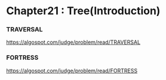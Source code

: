 Chapter21 : Tree(Introduction)
==============================

### TRAVERSAL
https://algospot.com/judge/problem/read/TRAVERSAL

### FORTRESS
https://algospot.com/judge/problem/read/FORTRESS
